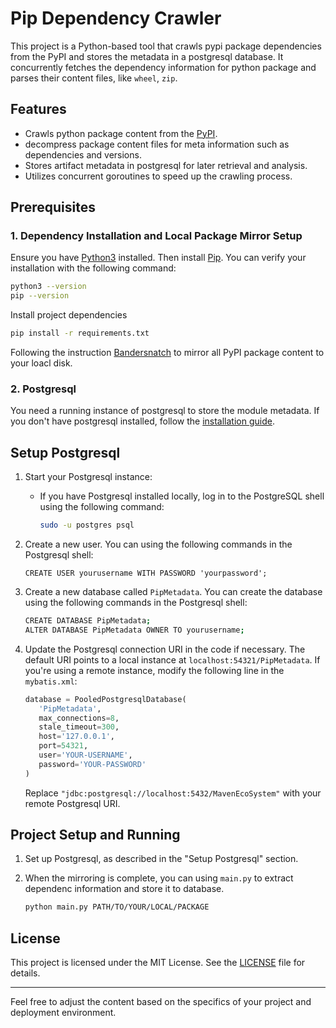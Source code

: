 # Pip Dependency Crawler

This project is a Python-based tool that crawls pypi package dependencies from the PyPI and stores the metadata in a postgresql database. It concurrently fetches the dependency information for python package and parses their content files, like `wheel`, `zip`.

## Features

- Crawls python package content from the [PyPI](https://pypi.org/).
- decompress package content files for meta information such as dependencies and versions.
- Stores artifact metadata in postgresql for later retrieval and analysis.
- Utilizes concurrent goroutines to speed up the crawling process.

## Prerequisites

### 1. Dependency Installation and Local Package Mirror Setup

Ensure you have [Python3](https://www.python.org/downloads/) installed. Then install [Pip](https://pip.pypa.io/en/stable/installation/). You can verify your installation with the following command:
```bash
python3 --version
pip --version
```

Install project dependencies
```bash
pip install -r requirements.txt
```

Following the instruction [Bandersnatch](https://bandersnatch.readthedocs.io/en/latest/) to mirror all PyPI package content to your loacl disk.

### 2. Postgresql

You need a running instance of postgresql to store the module metadata. If you don't have postgresql installed, follow the [installation guide](https://www.postgresql.org/docs/current/tutorial-install.html).

## Setup Postgresql

1. Start your Postgresql instance:
   - If you have Postgresql installed locally, log in to the PostgreSQL shell using the following command:
     ```bash
     sudo -u postgres psql
     ```
2. Create a new user. You can using the following commands in the Postgresql shell:
    ```
    CREATE USER yourusername WITH PASSWORD 'yourpassword';
    ```

3. Create a new database called `PipMetadata`. You can create the database using the following commands in the Postgresql shell:

   ```bash
   CREATE DATABASE PipMetadata;
   ALTER DATABASE PipMetadata OWNER TO yourusername;
   ```

4. Update the Postgresql connection URI in the code if necessary. The default URI points to a local instance at `localhost:54321/PipMetadata`. If you're using a remote instance, modify the following line in the `mybatis.xml`:

   ```python
   database = PooledPostgresqlDatabase(
      'PipMetadata', 
      max_connections=8, 
      stale_timeout=300, 
      host='127.0.0.1', 
      port=54321, 
      user='YOUR-USERNAME', 
      password='YOUR-PASSWORD'
   )
   ```

   Replace `"jdbc:postgresql://localhost:5432/MavenEcoSystem"` with your remote Postgresql URI.

## Project Setup and Running

1. Set up Postgresql, as described in the "Setup Postgresql" section.

2. When the mirroring is complete, you can using `main.py` to extract dependenc information and store it to database.
   ```bash
   python main.py PATH/TO/YOUR/LOCAL/PACKAGE
   ```

## License

This project is licensed under the MIT License. See the [LICENSE](LICENSE) file for details.

---

Feel free to adjust the content based on the specifics of your project and deployment environment.